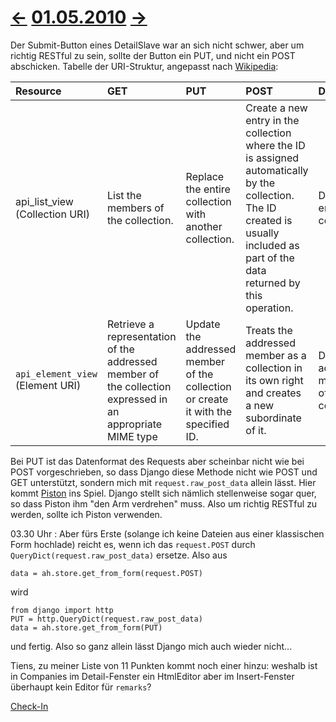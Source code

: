 # [←](20100430.md) [01.05.2010](20100501.md) [→](20100503.md) #

Der Submit-Button eines DetailSlave war an sich nicht schwer, aber um richtig RESTful zu sein, sollte der Button ein PUT, und nicht ein POST abschicken. Tabelle der URI-Struktur, angepasst nach [Wikipedia](http://en.wikipedia.org/wiki/Restful):

| Resource | GET  | PUT   | POST  | DELETE |
|:---------|:-----|:------|:------|:-------|
| api\_list\_view (Collection URI) | List the members of the collection. | Replace the entire collection with another collection. | 	Create a new entry in the collection where the ID is assigned automatically by the collection. The ID created is usually included as part of the data returned by this operation. | 	Delete the entire collection.|
| `api_element_view` (Element URI)  | Retrieve a representation of the addressed member of the collection expressed in an appropriate MIME type | Update the addressed member of the collection or create it with the specified ID.  | Treats the addressed member as a collection in its own right and creates a new subordinate of it.  | Delete the addressed member of the collection. |


Bei PUT ist das Datenformat des Requests aber scheinbar nicht wie bei POST vorgeschrieben, so dass Django diese Methode nicht wie POST und GET unterstützt, sondern mich mit `request.raw_post_data` allein lässt. Hier kommt [Piston](http://bitbucket.org/jespern/django-piston/wiki/Home) ins Spiel. Django stellt sich nämlich stellenweise sogar quer, so dass Piston ihm "den Arm verdrehen" muss. Also um richtig RESTful zu werden, sollte ich Piston verwenden.

03.30 Uhr : Aber fürs Erste (solange ich keine Dateien aus einer klassischen Form hochlade) reicht es, wenn ich das `request.POST` durch `QueryDict(request.raw_post_data)` ersetze. Also aus

```
data = ah.store.get_from_form(request.POST)
```

wird

```
from django import http
PUT = http.QueryDict(request.raw_post_data)
data = ah.store.get_from_form(PUT)
```

und fertig. Also so ganz allein lässt Django mich auch wieder nicht...

Tiens, zu meiner Liste von 11 Punkten kommt noch einer hinzu: weshalb ist in Companies im Detail-Fenster ein HtmlEditor aber im Insert-Fenster überhaupt kein Editor für `remarks`?

[Check-In](http://code.google.com/p/lino/source/detail?r=e5108e5fd2dda21b9bc70136ce06cb7b0308da38)